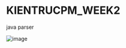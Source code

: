 # KIENTRUCPM_WEEK2
java parser

![image](https://github.com/ngocmai1522k2/KIENTRUCPM_WEEK2/assets/144517477/72429a25-b387-4829-9563-42fdaf5f1971)

